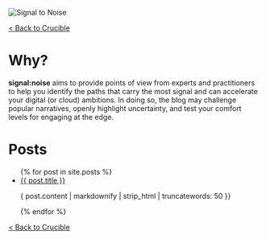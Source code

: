 ![Signal to Noise](/PartnerCrucible/Library/signaltonoise-title.png)

[< Back to Crucible](./)

# Why?

**signal:noise** aims to provide points of view from experts and practitioners to help you identify the paths that carry the most signal and can accelerate your digital (or cloud) ambitions. In doing so, the blog may challenge popular narratives, openly highlight uncertainty, and test your comfort levels for engaging at the edge.

# Posts
<ul>
  {% for post in site.posts %}
    <li>
      <a href="/PartnerCrucible{{ post.url }}">{{ post.title }}</a>
      <p>{ post.content | markdownify | strip_html | truncatewords: 50 }}</p>
    </li>
  {% endfor %}
</ul>

[< Back to Crucible](./)